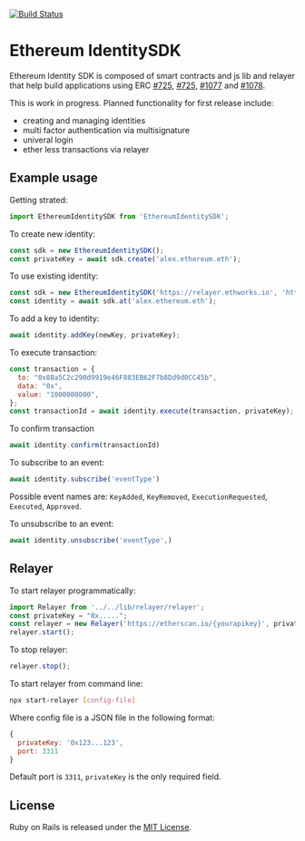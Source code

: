 [![Build Status](https://travis-ci.com/EthWorks/EthereumIdentitySDK.svg?branch=master)](https://travis-ci.com/EthWorks/EthereumIdentitySDK)

# Ethereum IdentitySDK

Ethereum Identity SDK is composed of smart contracts and js lib and relayer that help build applications using ERC [#725](https://github.com/ethereum/EIPs/blob/master/EIPS/eip-725.md), [#725](https://github.com/ethereum/EIPs/issues/735), [#1077](https://github.com/ethereum/EIPs/pull/1077) and [#1078](https://github.com/ethereum/EIPs/pull/1078).

This is work in progress. Planned functionality for first release include:
- creating and managing identities
- multi factor authentication via multisignature
- univeral login
- ether less transactions via relayer

## Example usage
Getting strated:
```js
import EthereumIdentitySDK from 'EthereumIdentitySDK';
```

To create new identity:
```js
const sdk = new EthereumIdentitySDK();
const privateKey = await sdk.create('alex.ethereum.eth');
```

To use existing identity:
```js
const sdk = new EthereumIdentitySDK('https://relayer.ethworks.io', 'https://etherscan.io/{yourapikey}');
const identity = await sdk.at('alex.ethereum.eth');
```

To add a key to identity:
```js
await identity.addKey(newKey, privateKey);
```

To execute transaction:
```js
const transaction = {
  to: "0x88a5C2c290d9919e46F883EB62F7b8Dd9d0CC45b",
  data: "0x",
  value: "1000000000",
};
const transactionId = await identity.execute(transaction, privateKey);
```

To confirm transaction
```js
await identity.confirm(transactionId)
```

To subscribe to an event:
```js
await identity.subscribe('eventType')
```

Possible event names are: `KeyAdded`, `KeyRemoved`, `ExecutionRequested`, `Executed`, `Approved`.

To unsubscribe to an event:
```js
await identity.unsubscribe('eventType',)
```

## Relayer
To start relayer programmatically:
```js
import Relayer from '../../lib/relayer/relayer';
const privateKey = "0x.....";
const relayer = new Relayer('https://etherscan.io/{yourapikey}', privateKey);
relayer.start();
```

To stop relayer:
```js
relayer.stop();
```

To start relayer from command line:
```sh
npx start-relayer [config-file]
```

Where config file is a JSON file in the following format:
```js
{
  privateKey: '0x123...123',
  port: 3311
}
```

Default port is `3311`, `privateKey` is the only required field.


## License

Ruby on Rails is released under the [MIT License](https://opensource.org/licenses/MIT).

